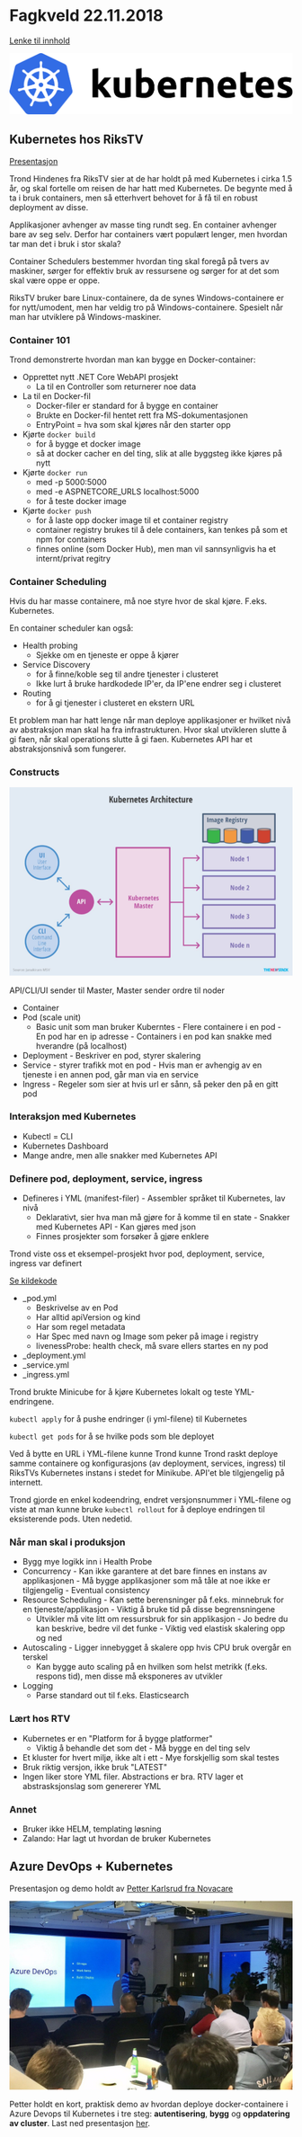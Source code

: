 # Fagkveld 22.11.2018

[Lenke til innhold](https://github.com/novanet/fagkvelder/tree/master/docs/20181122/content)

![Kubernetes](https://github.com/novanet/fagkvelder/blob/master/20181122/content/kubernetes.png)

## Kubernetes hos RiksTV

[Presentasjon](https://github.com/novanet/fagkvelder/tree/master/docs/20181122/content/KubernetesOgSaantNovanet.pdf)

Trond Hindenes fra RiksTV sier at de har holdt på med Kubernetes i cirka 1.5 år, og skal fortelle om reisen de har hatt med Kubernetes. De begynte med å ta i bruk containers, men så etterhvert behovet for å få til en robust deployment av disse.

Applikasjoner avhenger av masse ting rundt seg. En container avhenger bare av seg selv. Derfor har containers vært populært lenger, men hvordan tar man det i bruk i stor skala?

Container Schedulers bestemmer hvordan ting skal foregå på tvers av maskiner, sørger for effektiv bruk av ressursene og sørger for at det som skal være oppe er oppe.

RiksTV bruker bare Linux-containere, da de synes Windows-containere er for nytt/umodent, men har veldig tro på Windows-containere. Spesielt når man har utviklere på Windows-maskiner.

### Container 101

Trond demonstrerte hvordan man kan bygge en Docker-container:

- Opprettet nytt .NET Core WebAPI prosjekt
  - La til en Controller som returnerer noe data
- La til en Docker-fil
  - Docker-filer er standard for å bygge en container
  - Brukte en Docker-fil hentet rett fra MS-dokumentasjonen
  - EntryPoint = hva som skal kjøres når den starter opp
- Kjørte `docker build`
  - for å bygge et docker image
  - så at docker cacher en del ting, slik at alle byggsteg ikke kjøres på nytt
- Kjørte `docker run`
  - med -p 5000:5000
  - med -e ASPNETCORE_URLS localhost:5000
  - for å teste docker image
- Kjørte `docker push`
  - for å laste opp docker image til et container registry
  - container registry brukes til å dele containers, kan tenkes på som et npm for containers
  - finnes online (som Docker Hub), men man vil sannsynligvis ha et internt/privat regitry

### Container Scheduling

Hvis du har masse containere, må noe styre hvor de skal kjøre. F.eks. Kubernetes.

En container scheduler kan også:

- Health probing
  - Sjekke om en tjeneste er oppe å kjører
- Service Discovery
  - for å finne/koble seg til andre tjenester i clusteret
  - Ikke lurt å bruke hardkodede IP'er, da IP'ene endrer seg i clusteret
- Routing
  - for å gi tjenester i clusteret en ekstern URL

Et problem man har hatt lenge når man deploye applikasjoner er hvilket nivå av abstraksjon man skal ha fra infrastrukturen. Hvor skal utvikleren slutte å gi faen, når skal operations slutte å gi faen. Kubernetes API har et abstraksjonsnivå som fungerer.

### Constructs

![Kubernetes Architecture picture](https://github.com/novanet/fagkvelder/blob/master/20181122/content/achitecture.png)

API/CLI/UI sender til Master, Master sender ordre til noder

- Container
- Pod (scale unit)
  - Basic unit som man bruker Kuberntes - Flere containere i en pod - En pod har en ip adresse - Containers i en pod kan snakke med hverandre (på localhost)
- Deployment - Beskriver en pod, styrer skalering
- Service - styrer trafikk mot en pod - Hvis man er avhengig av en tjeneste i en annen pod, går man via en service
- Ingress - Regeler som sier at hvis url er sånn, så peker den på en gitt pod

### Interaksjon med Kubernetes

- Kubectl = CLI
- Kubernetes Dashboard
- Mange andre, men alle snakker med Kubernetes API

### Definere pod, deployment, service, ingress

- Defineres i YML (manifest-filer) - Assembler språket til Kubernetes, lav nivå
  - Deklarativt, sier hva man må gjøre for å komme til en state - Snakker med Kubernetes API - Kan gjøres med json
  - Finnes prosjekter som forsøker å gjøre enklere

Trond viste oss et eksempel-prosjekt hvor pod, deployment, service, ingress var definert

[Se kildekode](https://github.com/novanet/fagkvelder/tree/master/docs/20181122/content/kubernetes_novanet)

- \_pod.yml
  - Beskrivelse av en Pod
  - Har alltid apiVersion og kind
  - Har som regel metadata
  - Har Spec med navn og Image som peker på image i registry
  - livenessProbe: health check, må svare ellers startes en ny pod
- \_deployment.yml
- \_service.yml
- \_ingress.yml

Trond brukte Minicube for å kjøre Kubernetes lokalt og teste YML-endringene.

`kubectl apply` for å pushe endringer (i yml-filene) til Kubernetes

`kubectl get pods` for å se hvilke pods som ble deployet

Ved å bytte en URL i YML-filene kunne Trond kunne Trond raskt deploye samme containere og konfigurasjons (av deployment, services, ingress) til RiksTVs Kubernetes instans i stedet for Minikube. API'et ble tilgjengelig på internett.

Trond gjorde en enkel kodeendring, endret versjonsnummer i YML-filene og viste at man kunne bruke `kubectl rollout` for å deploye endringen til eksisterende pods. Uten nedetid.

### Når man skal i produksjon

- Bygg mye logikk inn i Health Probe
- Concurrency - Kan ikke garantere at det bare finnes en instans av applikasjonen - Må bygge applikasjoner som må tåle at noe ikke er tilgjengelig - Eventual consistency
- Resource Scheduling - Kan sette berensninger på f.eks. minnebruk for en tjeneste/applikasjon - Viktig å bruke tid på disse begrensningene
  - Utvikler må vite litt om ressursbruk for sin applikasjon - Jo bedre du kan beskrive, bedre vil det funke - Viktig ved elastisk skalering opp og ned
- Autoscaling - Ligger innebygget å skalere opp hvis CPU bruk overgår en terskel
  - Kan bygge auto scaling på en hvilken som helst metrikk (f.eks. respons tid), men disse må eksponeres av utvikler
- Logging
  - Parse standard out til f.eks. Elasticsearch

### Lært hos RTV

- Kubernetes er en "Platform for å bygge platformer"
  - Viktig å behandle det som det - Må bygge en del ting selv
- Et kluster for hvert miljø, ikke alt i ett - Mye forskjellig som skal testes
- Bruk riktig versjon, ikke bruk "LATEST"
- Ingen liker store YML filer. Abstractions er bra. RTV lager et abstrasksjonslag som genererer YML

### Annet

- Bruker ikke HELM, templating løsning
- Zalando: Har lagt ut hvordan de bruker Kubernetes

## Azure DevOps + Kubernetes

Presentasjon og demo holdt av [Petter Karlsrud fra Novacare](https://www.novacare.no/om-oss/)

![Petter Karlsud i aksjon](https://github.com/novanet/fagkvelder/blob/master/20181122/content/AzureDevopsPetter.jpg)

Petter holdt en kort, praktisk demo av hvordan deploye docker-containere i Azure Devops til Kubernetes i tre steg: **autentisering**, **bygg** og **oppdatering av cluster**. Last ned presentasjon [her](https://docs.google.com/presentation/d/1tuerlc0Qu9O_nmiZ479tzdE3rTOlngKe4rT1Hf5tBnQ/edit?usp=sharing).
